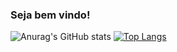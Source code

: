 ### Seja bem vindo!

![Anurag's GitHub stats](https://github-readme-stats.vercel.app/api?username=Ventinos&show_icons=true&theme=github_dark)
[![Top Langs](https://github-readme-stats.vercel.app/api/top-langs/?username=Ventinos&show_icons=true&theme=github_dark)](https://github.com/Ventinos/github-readme-stats)

<!--
**Ventinos/Ventinos** is a ✨ _special_ ✨ repository because its `README.md` (this file) appears on your GitHub profile.

Here are some ideas to get you started:

- 🔭 I’m currently working on ...
- 🌱 I’m currently learning ...
- 👯 I’m looking to collaborate on ...
- 🤔 I’m looking for help with ...
- 💬 Ask me about ...
- 📫 How to reach me: ...
- 😄 Pronouns: ...
- ⚡ Fun fact: ...
-->
